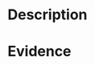# Description
<!-- Please describe your issue in detail below. -->



# Evidence
<!-- Please attach any useful evidence below, i.e. logs or screenshots -->
